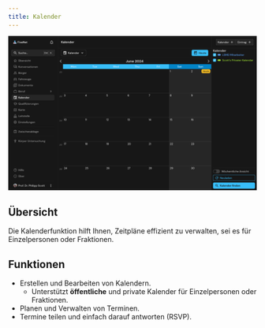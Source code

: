 ```yaml
---
title: Kalender
---
```


![Feature Kalender](/images/screenshots/features-calendar.png)

## Übersicht

Die Kalenderfunktion hilft Ihnen, Zeitpläne effizient zu verwalten, sei es für Einzelpersonen oder Fraktionen.

## Funktionen

- Erstellen und Bearbeiten von Kalendern.
    - Unterstützt **öffentliche** und private Kalender für Einzelpersonen oder Fraktionen.
- Planen und Verwalten von Terminen.
- Termine teilen und einfach darauf antworten (RSVP).
